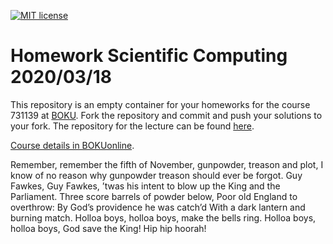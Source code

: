 [![MIT license](https://badgen.net/github/license/inwe-boku/homework-scientific-computing)](https://choosealicense.com/licenses/mit/)


# Homework Scientific Computing 2020/03/18


This repository is an empty container for your homeworks for the course 731139 at
[BOKU](boku.ac.at/). Fork the repository and commit and push your solutions to your fork. The
repository for the lecture can be found
[here](https://github.com/inwe-boku/lecture-scientific-computing).

[Course details in BOKUonline](https://online.boku.ac.at/BOKUonline/wbLv.wbShowLVDetail?pStpSpNr=290035).

Remember, remember the fifth of November,
gunpowder, treason and plot,
I know of no reason why gunpowder treason
should ever be forgot.
Guy Fawkes, Guy Fawkes,
’twas his intent
to blow up the King and the Parliament.
Three score barrels of powder below,
Poor old England to overthrow:
By God’s providence he was catch’d
With a dark lantern and burning match.
Holloa boys, holloa boys, make the bells ring.
Holloa boys, holloa boys, God save the King!
Hip hip hoorah!